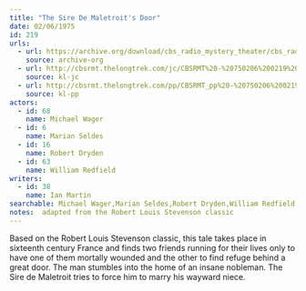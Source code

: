 ```yaml
---
title: "The Sire De Maletroit's Door"
date: 02/06/1975
id: 219
urls: 
  - url: https://archive.org/download/cbs_radio_mystery_theater/cbs_radio_mystery_theater-0201-0250.zip/cbs_radio_mystery_theater-0201-0250%2Fcbsrmt_0219_the_sire_de_maletroits_door.mp3
    source: archive-org
  - url: http://cbsrmt.thelongtrek.com/jc/CBSRMT%20-%20750206%200219%20Sire%20de%20Maletrouit%27s%20Door%20vbr%20kb_jc.mp3
    source: kl-jc
  - url: http://cbsrmt.thelongtrek.com/pp/CBSRMT_pp%20-%20750206%200219%20The%20Sire%20De%20Maletroit%27s%20Door.mp3
    source: kl-pp
actors:  
  - id: 68
    name: Michael Wager  
  - id: 6
    name: Marian Seldes  
  - id: 16
    name: Robert Dryden  
  - id: 63
    name: William Redfield
writers:  
  - id: 38
    name: Ian Martin
searchable: Michael Wager,Marian Seldes,Robert Dryden,William Redfield Ian Martin
notes:  adapted from the Robert Louis Stevenson classic
---
```

Based on the Robert Louis Stevenson classic, this tale takes place in sixteenth century France and finds two friends running for their lives only to have one of them mortally wounded and the other to find refuge behind a great door. The man stumbles into the home of an insane nobleman. The Sire de Maletroit tries to force him to marry his wayward niece.